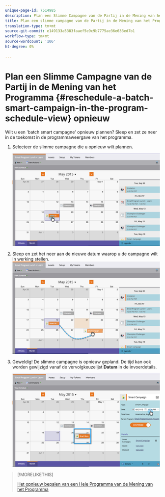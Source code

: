 ```yaml
---
unique-page-id: 7514985
description: Plan een Slimme Campagne van de Partij in de Mening van het Programma - Marketo Docs - de Documentatie van het Product opnieuw
title: Plan een slimme campagne van de Partij in de Mening van het Programma opnieuw
translation-type: tm+mt
source-git-commit: e149133a5383faaef5e9c9b7775ae36e633ed7b1
workflow-type: tm+mt
source-wordcount: '106'
ht-degree: 0%

---
```



# Plan een Slimme Campagne van de Partij in de Mening van het Programma {#reschedule-a-batch-smart-campaign-in-the-program-schedule-view} opnieuw

Wilt u een &#39;batch smart campagne&#39; opnieuw plannen? Sleep en zet ze neer in de toekomst in de programmaweergave van het programma.

1. Selecteer de slimme campagne die u opnieuw wilt plannen.

   ![](assets/image2015-5-19-12-3a8-3a28.png)

1. Sleep en zet het neer aan de nieuwe datum waarop u de campagne wilt in werking stellen. ![](assets/image2015-5-19-12-3a12-3a1.png)

1. Geweldig! De slimme campagne is opnieuw gepland. De tijd kan ook worden gewijzigd vanaf de vervolgkeuzelijst **Datum** in de invoerdetails.

   ![](assets/image2015-5-19-12-3a15-3a38.png)

>[!MORELIKETHIS]
>
>[Het opnieuw bepalen van een Hele Programma van de Mening van het Programma](rescheduling-an-entire-program-from-the-schedule-view.md)

